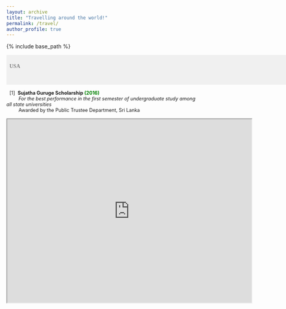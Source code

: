 ```yaml
---
layout: archive
title: "Travelling around the world!"
permalink: /travel/
author_profile: true
---
```


{% include base_path %}

<span style="font-size:1em;font-family:georgia; color:gray;background-color: #F0F0F0;height: 4em; width: 57em; display:inline-block; vertical-align: middle; padding-top: 22px;padding-left: 8px;text-align: left"><b>USA</b></span><br/>

<span style="font-size:0.9em;padding-left: 8px;text-align: justify"> [1]<span style="color:white">a</span><b>Sujatha Guruge Scholarship<span style="color:green"> (2016) </span></b><br />
 &nbsp; &nbsp; &thinsp; &thinsp; &thinsp; <i> For the best performance in the first semester of undergraduate study among all state universities </i><br/>
 &nbsp; &nbsp; &thinsp; &thinsp; &thinsp; Awarded by the Public Trustee Department, Sri Lanka <br/>
 
 <iframe src="https://www.google.com/maps/d/u/0/embed?mid=1JF2LV6sEQjCcZ1wfwJcakYrIFGriCNCS" width="640" height="480"></iframe>
